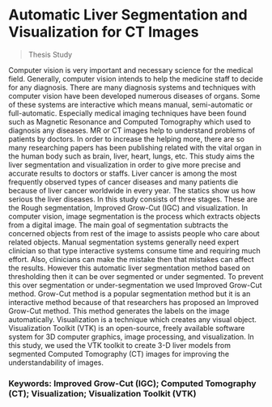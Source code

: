 # Automatic Liver Segmentation and Visualization for CT Images
>  Thesis Study

Computer vision is very important and necessary science for the medical field. Generally, computer vision intends to help the medicine staff to decide for any diagnosis. There are many diagnosis systems and techniques with computer vision have been developed numerous diseases of organs. Some of these systems are interactive which means manual, semi-automatic or full-automatic. Especially medical imaging techniques have been found such as Magnetic Resonance and Computed Tomography which used to diagnosis any diseases. MR or CT images help to understand problems of patients by doctors. In order to increase the helping more, there are so many researching papers has been publishing related with the vital organ in the human body such as brain, liver, heart, lungs, etc. This study aims the liver segmentation and visualization in order to give more precise and accurate results to doctors or staffs. Liver cancer is among the most frequently observed types of cancer diseases and many patients die because of liver cancer worldwide in every year. The statics show us how serious the liver diseases. In this study consists of three stages. These are the Rough segmentation, Improved Grow-Cut (IGC) and visualization.  In computer vision, image segmentation is the process which extracts objects from a digital image. The main goal of segmentation subtracts the concerned objects from rest of the image to assists people who care about related objects. Manual segmentation systems generally need expert clinician so that type interactive systems consume time and requiring much effort. Also, clinicians can make the mistake then that mistakes can affect the results. However this automatic liver segmentation method based on thresholding then it can be over segmented or under segmented. To prevent this over segmentation or under-segmentation we used Improved Grow-Cut method. Grow-Cut method is a popular segmentation method but it is an interactive method because of that researchers has proposed an Improved Grow-Cut method. This method generates the labels on the image automatically. Visualization is a technique which creates any visual object. Visualization Toolkit (VTK) is an open-source, freely available software system for 3D computer graphics, image processing, and visualization. In this study, we used the VTK toolkit to create 3-D liver models from segmented Computed Tomography (CT) images for improving the understandability of images. 

### Keywords: Improved Grow-Cut (IGC); Computed Tomography (CT); Visualization; Visualization Toolkit (VTK) 

